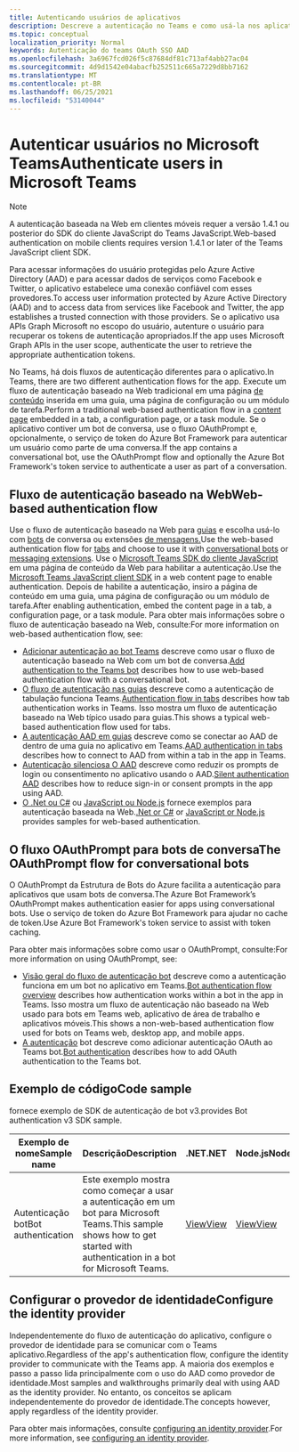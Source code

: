 ```yaml
---
title: Autenticando usuários de aplicativos
description: Descreve a autenticação no Teams e como usá-la nos aplicativos
ms.topic: conceptual
localization_priority: Normal
keywords: Autenticação do teams OAuth SSO AAD
ms.openlocfilehash: 3a6967fcd026f5c87684df81c713af4abb27ac04
ms.sourcegitcommit: 4d9d1542e04abacfb252511c665a7229d8bb7162
ms.translationtype: MT
ms.contentlocale: pt-BR
ms.lasthandoff: 06/25/2021
ms.locfileid: "53140044"
---
```

# <a name="authenticate-users-in-microsoft-teams"></a><span data-ttu-id="bd5ac-104">Autenticar usuários no Microsoft Teams</span><span class="sxs-lookup"><span data-stu-id="bd5ac-104">Authenticate users in Microsoft Teams</span></span>

> [!Note]
> <span data-ttu-id="bd5ac-105">A autenticação baseada na Web em clientes móveis requer a versão 1.4.1 ou posterior do SDK do cliente JavaScript do Teams JavaScript.</span><span class="sxs-lookup"><span data-stu-id="bd5ac-105">Web-based authentication on mobile clients requires version 1.4.1 or later of the Teams JavaScript client SDK.</span></span>

<span data-ttu-id="bd5ac-106">Para acessar informações do usuário protegidas pelo Azure Active Directory (AAD) e para acessar dados de serviços como Facebook e Twitter, o aplicativo estabelece uma conexão confiável com esses provedores.</span><span class="sxs-lookup"><span data-stu-id="bd5ac-106">To access user information protected by Azure Active Directory (AAD) and to access data from services like Facebook and Twitter, the app establishes a trusted connection with those providers.</span></span> <span data-ttu-id="bd5ac-107">Se o aplicativo usa APIs Graph Microsoft no escopo do usuário, autenture o usuário para recuperar os tokens de autenticação apropriados.</span><span class="sxs-lookup"><span data-stu-id="bd5ac-107">If the app uses Microsoft Graph APIs in the user scope, authenticate the user to retrieve the appropriate authentication tokens.</span></span>

<span data-ttu-id="bd5ac-108">No Teams, há dois fluxos de autenticação diferentes para o aplicativo.</span><span class="sxs-lookup"><span data-stu-id="bd5ac-108">In Teams, there are two different authentication flows for the app.</span></span> <span data-ttu-id="bd5ac-109">Execute um fluxo de autenticação baseado na Web tradicional em uma página [de conteúdo](~/tabs/how-to/create-tab-pages/content-page.md) inserida em uma guia, uma página de configuração ou um módulo de tarefa.</span><span class="sxs-lookup"><span data-stu-id="bd5ac-109">Perform a traditional web-based authentication flow in a [content page](~/tabs/how-to/create-tab-pages/content-page.md) embedded in a tab, a configuration page, or a task module.</span></span> <span data-ttu-id="bd5ac-110">Se o aplicativo contiver um bot de conversa, use o fluxo OAuthPrompt e, opcionalmente, o serviço de token do Azure Bot Framework para autenticar um usuário como parte de uma conversa.</span><span class="sxs-lookup"><span data-stu-id="bd5ac-110">If the app contains a conversational bot, use the OAuthPrompt flow and optionally the Azure Bot Framework's token service to authenticate a user as part of a conversation.</span></span>

## <a name="web-based-authentication-flow"></a><span data-ttu-id="bd5ac-111">Fluxo de autenticação baseado na Web</span><span class="sxs-lookup"><span data-stu-id="bd5ac-111">Web-based authentication flow</span></span>

<span data-ttu-id="bd5ac-112">Use o fluxo de autenticação baseado na Web para [guias](~/tabs/what-are-tabs.md) e escolha usá-lo com [bots](~/bots/what-are-bots.md) de conversa ou extensões [de mensagens.](~/messaging-extensions/what-are-messaging-extensions.md)</span><span class="sxs-lookup"><span data-stu-id="bd5ac-112">Use the web-based authentication flow for [tabs](~/tabs/what-are-tabs.md) and choose to use it with [conversational bots](~/bots/what-are-bots.md) or [messaging extensions](~/messaging-extensions/what-are-messaging-extensions.md).</span></span> <span data-ttu-id="bd5ac-113">Use o [Microsoft Teams SDK do cliente JavaScript](/javascript/api/overview/msteams-client) em uma página de conteúdo da Web para habilitar a autenticação.</span><span class="sxs-lookup"><span data-stu-id="bd5ac-113">Use the [Microsoft Teams JavaScript client SDK](/javascript/api/overview/msteams-client) in a web content page to enable authentication.</span></span> <span data-ttu-id="bd5ac-114">Depois de habilite a autenticação, insiro a página de conteúdo em uma guia, uma página de configuração ou um módulo de tarefa.</span><span class="sxs-lookup"><span data-stu-id="bd5ac-114">After enabling authentication, embed the content page in a tab, a configuration page, or a task module.</span></span> <span data-ttu-id="bd5ac-115">Para obter mais informações sobre o fluxo de autenticação baseado na Web, consulte:</span><span class="sxs-lookup"><span data-stu-id="bd5ac-115">For more information on web-based authentication flow, see:</span></span>

* <span data-ttu-id="bd5ac-116">[Adicionar autenticação ao bot Teams](~/bots/how-to/authentication/add-authentication.md) descreve como usar o fluxo de autenticação baseado na Web com um bot de conversa.</span><span class="sxs-lookup"><span data-stu-id="bd5ac-116">[Add authentication to the Teams bot](~/bots/how-to/authentication/add-authentication.md) describes how to use web-based authentication flow with a conversational bot.</span></span>
* <span data-ttu-id="bd5ac-117">[O fluxo de autenticação nas guias](~/tabs/how-to/authentication/auth-flow-tab.md) descreve como a autenticação de tabulação funciona Teams.</span><span class="sxs-lookup"><span data-stu-id="bd5ac-117">[Authentication flow in tabs](~/tabs/how-to/authentication/auth-flow-tab.md) describes how tab authentication works in Teams.</span></span> <span data-ttu-id="bd5ac-118">Isso mostra um fluxo de autenticação baseado na Web típico usado para guias.</span><span class="sxs-lookup"><span data-stu-id="bd5ac-118">This shows a typical web-based authentication flow used for tabs.</span></span>
* <span data-ttu-id="bd5ac-119">[A autenticação AAD em guias](~/tabs/how-to/authentication/auth-tab-AAD.md) descreve como se conectar ao AAD de dentro de uma guia no aplicativo em Teams.</span><span class="sxs-lookup"><span data-stu-id="bd5ac-119">[AAD authentication in tabs](~/tabs/how-to/authentication/auth-tab-AAD.md) describes how to connect to AAD from within a tab in the app in Teams.</span></span>
* <span data-ttu-id="bd5ac-120">[Autenticação silenciosa O AAD](~/tabs/how-to/authentication/auth-silent-AAD.md) descreve como reduzir os prompts de login ou consentimento no aplicativo usando o AAD.</span><span class="sxs-lookup"><span data-stu-id="bd5ac-120">[Silent authentication AAD](~/tabs/how-to/authentication/auth-silent-AAD.md) describes how to reduce sign-in or consent prompts in the app using AAD.</span></span>
* <span data-ttu-id="bd5ac-121">[O .Net ou C#](https://github.com/OfficeDev/microsoft-teams-sample-complete-csharp) ou [JavaScript ou Node.js](https://github.com/OfficeDev/microsoft-teams-sample-complete-node) fornece exemplos para autenticação baseada na Web.</span><span class="sxs-lookup"><span data-stu-id="bd5ac-121">[.Net or C#](https://github.com/OfficeDev/microsoft-teams-sample-complete-csharp) or [JavaScript or Node.js](https://github.com/OfficeDev/microsoft-teams-sample-complete-node) provides samples for web-based authentication.</span></span>

## <a name="the-oauthprompt-flow-for-conversational-bots"></a><span data-ttu-id="bd5ac-122">O fluxo OAuthPrompt para bots de conversa</span><span class="sxs-lookup"><span data-stu-id="bd5ac-122">The OAuthPrompt flow for conversational bots</span></span>

<span data-ttu-id="bd5ac-123">O OAuthPrompt da Estrutura de Bots do Azure facilita a autenticação para aplicativos que usam bots de conversa.</span><span class="sxs-lookup"><span data-stu-id="bd5ac-123">The Azure Bot Framework’s OAuthPrompt makes authentication easier for apps using conversational bots.</span></span> <span data-ttu-id="bd5ac-124">Use o serviço de token do Azure Bot Framework para ajudar no cache de token.</span><span class="sxs-lookup"><span data-stu-id="bd5ac-124">Use Azure Bot Framework's token service to assist with token caching.</span></span>

<span data-ttu-id="bd5ac-125">Para obter mais informações sobre como usar o OAuthPrompt, consulte:</span><span class="sxs-lookup"><span data-stu-id="bd5ac-125">For more information on using OAuthPrompt, see:</span></span>

* <span data-ttu-id="bd5ac-126">[Visão geral do fluxo de autenticação bot](~/bots/how-to/authentication/auth-flow-bot.md) descreve como a autenticação funciona em um bot no aplicativo em Teams.</span><span class="sxs-lookup"><span data-stu-id="bd5ac-126">[Bot authentication flow overview](~/bots/how-to/authentication/auth-flow-bot.md) describes how authentication works within a bot in the app in Teams.</span></span> <span data-ttu-id="bd5ac-127">Isso mostra um fluxo de autenticação não baseado na Web usado para bots em Teams web, aplicativo de área de trabalho e aplicativos móveis.</span><span class="sxs-lookup"><span data-stu-id="bd5ac-127">This shows a non-web-based authentication flow used for bots on Teams web, desktop app, and mobile apps.</span></span>
* <span data-ttu-id="bd5ac-128">[A autenticação](~/bots/how-to/authentication/add-authentication.md) bot descreve como adicionar autenticação OAuth ao Teams bot.</span><span class="sxs-lookup"><span data-stu-id="bd5ac-128">[Bot authentication](~/bots/how-to/authentication/add-authentication.md) describes how to add OAuth authentication to the Teams bot.</span></span>

## <a name="code-sample"></a><span data-ttu-id="bd5ac-129">Exemplo de código</span><span class="sxs-lookup"><span data-stu-id="bd5ac-129">Code sample</span></span>

<span data-ttu-id="bd5ac-130">fornece exemplo de SDK de autenticação de bot v3.</span><span class="sxs-lookup"><span data-stu-id="bd5ac-130">provides Bot authentication v3 SDK sample.</span></span>

| <span data-ttu-id="bd5ac-131">**Exemplo de nome**</span><span class="sxs-lookup"><span data-stu-id="bd5ac-131">**Sample name**</span></span> | <span data-ttu-id="bd5ac-132">**Descrição**</span><span class="sxs-lookup"><span data-stu-id="bd5ac-132">**Description**</span></span> | <span data-ttu-id="bd5ac-133">**.NET**</span><span class="sxs-lookup"><span data-stu-id="bd5ac-133">**.NET**</span></span> | <span data-ttu-id="bd5ac-134">**Node.js**</span><span class="sxs-lookup"><span data-stu-id="bd5ac-134">**Node.js**</span></span> | <span data-ttu-id="bd5ac-135">**Python**</span><span class="sxs-lookup"><span data-stu-id="bd5ac-135">**Python**</span></span> |
|---------------|------------|------------|-------------|---------------|
| <span data-ttu-id="bd5ac-136">Autenticação bot</span><span class="sxs-lookup"><span data-stu-id="bd5ac-136">Bot authentication</span></span> | <span data-ttu-id="bd5ac-137">Este exemplo mostra como começar a usar a autenticação em um bot para Microsoft Teams.</span><span class="sxs-lookup"><span data-stu-id="bd5ac-137">This sample shows how to get started with authentication in a bot for Microsoft Teams.</span></span> | [<span data-ttu-id="bd5ac-138">View</span><span class="sxs-lookup"><span data-stu-id="bd5ac-138">View</span></span>](https://github.com/microsoft/BotBuilder-Samples/tree/master/samples/csharp_dotnetcore/46.teams-auth) | [<span data-ttu-id="bd5ac-139">View</span><span class="sxs-lookup"><span data-stu-id="bd5ac-139">View</span></span>](https://github.com/microsoft/BotBuilder-Samples/tree/master/samples/javascript_nodejs/46.teams-auth) | [<span data-ttu-id="bd5ac-140">View</span><span class="sxs-lookup"><span data-stu-id="bd5ac-140">View</span></span>](https://github.com/microsoft/BotBuilder-Samples/tree/main/samples/python/46.teams-auth) |

## <a name="configure-the-identity-provider"></a><span data-ttu-id="bd5ac-141">Configurar o provedor de identidade</span><span class="sxs-lookup"><span data-stu-id="bd5ac-141">Configure the identity provider</span></span>

<span data-ttu-id="bd5ac-142">Independentemente do fluxo de autenticação do aplicativo, configure o provedor de identidade para se comunicar com o Teams aplicativo.</span><span class="sxs-lookup"><span data-stu-id="bd5ac-142">Regardless of the app's authentication flow, configure the identity provider to communicate with the Teams app.</span></span> <span data-ttu-id="bd5ac-143">A maioria dos exemplos e passo a passo lida principalmente com o uso do AAD como provedor de identidade.</span><span class="sxs-lookup"><span data-stu-id="bd5ac-143">Most samples and walkthroughs primarily deal with using AAD as the identity provider.</span></span> <span data-ttu-id="bd5ac-144">No entanto, os conceitos se aplicam independentemente do provedor de identidade.</span><span class="sxs-lookup"><span data-stu-id="bd5ac-144">The concepts however, apply regardless of the identity provider.</span></span>

<span data-ttu-id="bd5ac-145">Para obter mais informações, consulte [configuring an identity provider](~/concepts/authentication/configure-identity-provider.md).</span><span class="sxs-lookup"><span data-stu-id="bd5ac-145">For more information, see [configuring an identity provider](~/concepts/authentication/configure-identity-provider.md).</span></span>
